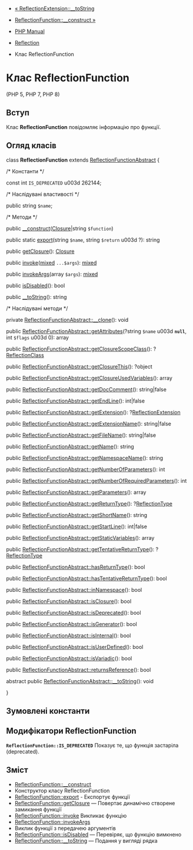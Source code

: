 - [« ReflectionExtension::\_\_toString](reflectionextension.tostring.md)
- [ReflectionFunction::\_\_construct »](reflectionfunction.construct.md)

- [PHP Manual](index.md)
- [Reflection](book.reflection.md)
- Клас ReflectionFunction

# Клас ReflectionFunction

(PHP 5, PHP 7, PHP 8)

## Вступ

Клас **ReflectionFunction** повідомляє інформацію про функції.

## Огляд класів

class **ReflectionFunction** extends
[ReflectionFunctionAbstract](class.reflectionfunctionabstract.md) {

/\* Константи \*/

const int `IS_DEPRECATED` u003d 262144;

/\* Наслідувані властивості \*/

public string `$name`;

/\* Методи \*/

public
[\_\_construct](reflectionfunction.construct.md)([Closure](class.closure.md)\|string
`$function`)

public static [export](reflectionfunction.export.md)(string `$name`,
string `$return` u003d ?): string

public [getClosure](reflectionfunction.getclosure.md)():
[Closure](class.closure.md)

public
[invoke](reflectionfunction.invoke.md)([mixed](language.types.declarations.md#language.types.declarations.mixed)
`...$args`):
[mixed](language.types.declarations.md#language.types.declarations.mixed)

public [invokeArgs](reflectionfunction.invokeargs.md)(array `$args`):
[mixed](language.types.declarations.md#language.types.declarations.mixed)

public [isDisabled](reflectionfunction.isdisabled.md)(): bool

public [\_\_toString](reflectionfunction.tostring.md)(): string

/\* Наслідувані методи \*/

private
[ReflectionFunctionAbstract::\_\_clone](reflectionfunctionabstract.clone.md)():
void

public
[ReflectionFunctionAbstract::getAttributes](reflectionfunctionabstract.getattributes.md)(?string
`$name` u003d **`null`**, int `$flags` u003d 0): array

public
[ReflectionFunctionAbstract::getClosureScopeClass](reflectionfunctionabstract.getclosurescopeclass.md)():
?[ReflectionClass](class.reflectionclass.md)

public
[ReflectionFunctionAbstract::getClosureThis](reflectionfunctionabstract.getclosurethis.md)():
?object

public
[ReflectionFunctionAbstract::getClosureUsedVariables](reflectionfunctionabstract.getclosureusedvariables.md)():
array

public
[ReflectionFunctionAbstract::getDocComment](reflectionfunctionabstract.getdoccomment.md)():
string\|false

public
[ReflectionFunctionAbstract::getEndLine](reflectionfunctionabstract.getendline.md)():
int\|false

public
[ReflectionFunctionAbstract::getExtension](reflectionfunctionabstract.getextension.md)():
?[ReflectionExtension](class.reflectionextension.md)

public
[ReflectionFunctionAbstract::getExtensionName](reflectionfunctionabstract.getextensionname.md)():
string\|false

public
[ReflectionFunctionAbstract::getFileName](reflectionfunctionabstract.getfilename.md)():
string\|false

public
[ReflectionFunctionAbstract::getName](reflectionfunctionabstract.getname.md)():
string

public
[ReflectionFunctionAbstract::getNamespaceName](reflectionfunctionabstract.getnamespacename.md)():
string

public
[ReflectionFunctionAbstract::getNumberOfParameters](reflectionfunctionabstract.getnumberofparameters.md)():
int

public
[ReflectionFunctionAbstract::getNumberOfRequiredParameters](reflectionfunctionabstract.getnumberofrequiredparameters.md)():
int

public
[ReflectionFunctionAbstract::getParameters](reflectionfunctionabstract.getparameters.md)():
array

public
[ReflectionFunctionAbstract::getReturnType](reflectionfunctionabstract.getreturntype.md)():
?[ReflectionType](class.reflectiontype.md)

public
[ReflectionFunctionAbstract::getShortName](reflectionfunctionabstract.getshortname.md)():
string

public
[ReflectionFunctionAbstract::getStartLine](reflectionfunctionabstract.getstartline.md)():
int\|false

public
[ReflectionFunctionAbstract::getStaticVariables](reflectionfunctionabstract.getstaticvariables.md)():
array

public
[ReflectionFunctionAbstract::getTentativeReturnType](reflectionfunctionabstract.gettentativereturntype.md)():
?[ReflectionType](class.reflectiontype.md)

public
[ReflectionFunctionAbstract::hasReturnType](reflectionfunctionabstract.hasreturntype.md)():
bool

public
[ReflectionFunctionAbstract::hasTentativeReturnType](reflectionfunctionabstract.hastentativereturntype.md)():
bool

public
[ReflectionFunctionAbstract::inNamespace](reflectionfunctionabstract.innamespace.md)():
bool

public
[ReflectionFunctionAbstract::isClosure](reflectionfunctionabstract.isclosure.md)():
bool

public
[ReflectionFunctionAbstract::isDeprecated](reflectionfunctionabstract.isdeprecated.md)():
bool

public
[ReflectionFunctionAbstract::isGenerator](reflectionfunctionabstract.isgenerator.md)():
bool

public
[ReflectionFunctionAbstract::isInternal](reflectionfunctionabstract.isinternal.md)():
bool

public
[ReflectionFunctionAbstract::isUserDefined](reflectionfunctionabstract.isuserdefined.md)():
bool

public
[ReflectionFunctionAbstract::isVariadic](reflectionfunctionabstract.isvariadic.md)():
bool

public
[ReflectionFunctionAbstract::returnsReference](reflectionfunctionabstract.returnsreference.md)():
bool

abstract public
[ReflectionFunctionAbstract::\_\_toString](reflectionfunctionabstract.tostring.md)():
void

}

## Зумовлені константи

## Модифікатори ReflectionFunction

**`ReflectionFunction::IS_DEPRECATED`**
Показує те, що функція застаріла (deprecated).

## Зміст

- [ReflectionFunction::\_\_construct](reflectionfunction.construct.md)
- Конструктор класу ReflectionFunction
- [ReflectionFunction::export](reflectionfunction.export.md) -
Експортує функції
- [ReflectionFunction::getClosure](reflectionfunction.getclosure.md)
— Повертає динамічно створене замикання функції
- [ReflectionFunction::invoke](reflectionfunction.invoke.md)
Викликає функцію
- [ReflectionFunction::invokeArgs](reflectionfunction.invokeargs.md)
- Виклик функції з передачею аргументів
- [ReflectionFunction::isDisabled](reflectionfunction.isdisabled.md)
— Перевіряє, що функцію вимкнено
- [ReflectionFunction::\_\_toString](reflectionfunction.tostring.md)
— Подання у вигляді рядка
